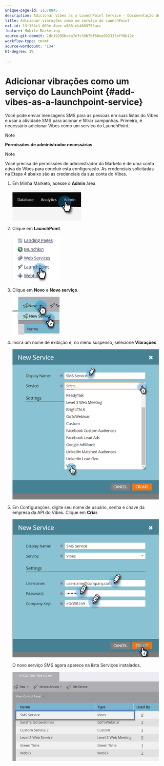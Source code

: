 ```yaml
---
unique-page-id: 11378845
description: Adicionar Vibes as a LaunchPoint Service - Documentação do Marketo - Documentação do produto
title: Adicionar vibrações como um serviço do LaunchPoint
exl-id: 13f153c1-609e-4bee-a588-eb4665755acc
feature: Mobile Marketing
source-git-commit: 2dc19295bcea7efc38b7bf50ee802335bff8b12c
workflow-type: tm+mt
source-wordcount: '134'
ht-degree: 1%

---
```


# Adicionar vibrações como um serviço do LaunchPoint {#add-vibes-as-a-launchpoint-service}

Você pode enviar mensagens SMS para as pessoas em suas listas do Vibes e usar a atividade SMS para acionar e filtrar campanhas. Primeiro, é necessário adicionar Vibes como um serviço do LaunchPoint.

>[!NOTE]
>
>**Permissões de administrador necessárias**

>[!NOTE]
>
>Você precisa de permissões de administrador do Marketo e de uma conta ativa do Vibes para concluir esta configuração. As credenciais solicitadas na Etapa 4 abaixo são as credenciais da sua conta do Vibes.

1. Em Minha Marketo, acesse o **Admin** área.

   ![](assets/add-vibes-as-a-launchpoint-service-1.png)

1. Clique em **LaunchPoint**.

   ![](assets/add-vibes-as-a-launchpoint-service-2.png)

1. Clique em **Novo** e **Novo serviço**.

   ![](assets/add-vibes-as-a-launchpoint-service-3.png)

1. Insira um nome de exibição e, no menu suspenso, selecione **Vibrações**.

   ![](assets/add-vibes-as-a-launchpoint-service-4.png)

1. Em Configurações, digite seu nome de usuário, senha e chave da empresa da API do Vibes. Clique em **Criar**.

   ![](assets/add-vibes-as-a-launchpoint-service-5.png)

   O novo serviço SMS agora aparece na lista Serviços instalados.

   ![](assets/add-vibes-as-a-launchpoint-service-6.png)

